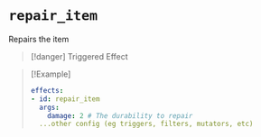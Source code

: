 # `repair_item`

Repairs the item

> [!danger] Triggered Effect

> [!Example]
> ```yaml
> effects:
> - id: repair_item
>   args:
>     damage: 2 # The durability to repair
>   ...other config (eg triggers, filters, mutators, etc)
> ```

